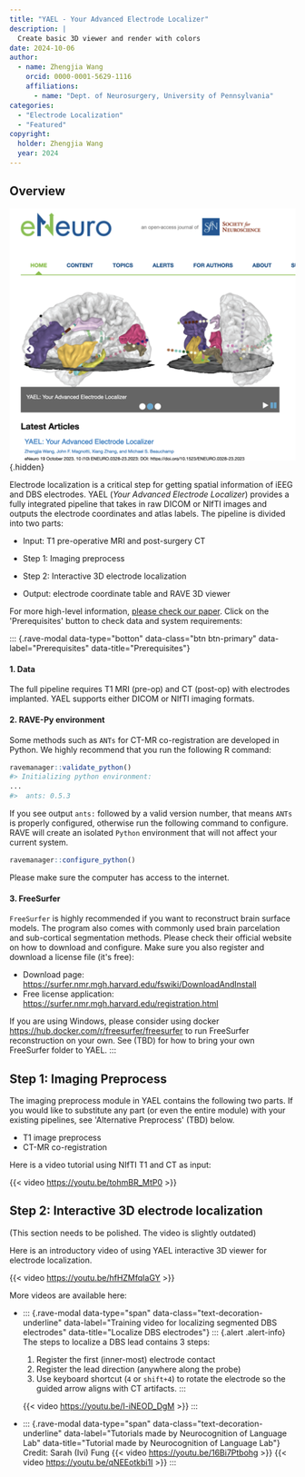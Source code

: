 ```yaml
---
title: "YAEL - Your Advanced Electrode Localizer"
description: |
  Create basic 3D viewer and render with colors
date: 2024-10-06
author: 
  - name: Zhengjia Wang
    orcid: 0000-0001-5629-1116
    affiliations: 
      - name: "Dept. of Neurosurgery, University of Pennsylvania"
categories:
  - "Electrode Localization"
  - "Featured"
copyright: 
  holder: Zhengjia Wang
  year: 2024
---
```


## Overview

![](yael.png){.hidden}

Electrode localization is a critical step for getting spatial information of iEEG and DBS electrodes. YAEL (*Your Advanced Electrode Localizer*) provides a fully integrated pipeline that takes in raw DICOM or NIfTI images and outputs the electrode coordinates and atlas labels. The pipeline is divided into two parts:

-   Input: T1 pre-operative MRI and post-surgery CT

-   Step 1: Imaging preprocess

-   Step 2: Interactive 3D electrode localization

-   Output: electrode coordinate table and RAVE 3D viewer

For more high-level information, [please check our paper](https://doi.org/10.1523/ENEURO.0328-23.2023). Click on the 'Prerequisites' button to check data and system requirements:

::: {.rave-modal data-type="botton" data-class="btn btn-primary" data-label="Prerequisites" data-title="Prerequisites"}
#### 1. Data

The full pipeline requires T1 MRI (pre-op) and CT (post-op) with electrodes implanted. YAEL supports either DICOM or NIfTI imaging formats.

#### 2. RAVE-Py environment

Some methods such as `ANTs` for CT-MR co-registration are developed in Python. We highly recommend that you run the following R command:

``` r
ravemanager::validate_python()
#> Initializing python environment: 
...
#>  ants: 0.5.3
```

If you see output `ants:` followed by a valid version number, that means `ANTs` is properly configured, otherwise run the following command to configure. RAVE will create an isolated `Python` environment that will not affect your current system.

``` r
ravemanager::configure_python()
```

Please make sure the computer has access to the internet.

#### 3. FreeSurfer

`FreeSurfer` is highly recommended if you want to reconstruct brain surface models. The program also comes with commonly used brain parcelation and sub-cortical segmentation methods. Please check their official website on how to download and configure. Make sure you also register and download a license file (it's free):

-   Download page: <https://surfer.nmr.mgh.harvard.edu/fswiki/DownloadAndInstall>
-   Free license application: <https://surfer.nmr.mgh.harvard.edu/registration.html>

If you are using Windows, please consider using docker <https://hub.docker.com/r/freesurfer/freesurfer> to run FreeSurfer reconstruction on your own. See (TBD) for how to bring your own FreeSurfer folder to YAEL.
:::

## Step 1: Imaging Preprocess

The imaging preprocess module in YAEL contains the following two parts. If you would like to substitute any part (or even the entire module) with your existing pipelines, see 'Alternative Preprocess' (TBD) below.

-   T1 image preprocess
-   CT-MR co-registration

Here is a video tutorial using NIfTI T1 and CT as input:

{{< video https://youtu.be/tohmBR_MtP0 >}}

<!--  DICOM images -->

<!-- To start, go to the RAVE 'raw directory' (the default location is under the home directory > `rave_data` > `raw_dir`), create a subject folder named by the subject code.  -->

<!-- {.alert .alert-info role="info"} -->

<!-- The default RAVE 'raw directory' is under the user home directory > `rave_data` > `raw_dir`. You can always use R command `raveio::raveio_getopt("raw_data_dir")` to obtain the full path to the raw directory. -->

<!-- When a patient is being enrolled to an experiment, normally this patient will be given a code to avoid their personal information being exposed to the public. For example, a patient is given a subject code `"DBNLP001"`. To create the preprocessing folder for this subject,  -->

<!-- to create a subject code `` -->

<!-- to create a subject with code `DBNLP001` under the default settings, the following file path should be created: -->

<!-- ``` -->

<!-- ~/rave_data/raw_dir/DBNLP001 -->

<!-- ``` -->

<!-- -->

## Step 2: Interactive 3D electrode localization

(This section needs to be polished. The video is slightly outdated)

Here is an introductory video of using YAEL interactive 3D viewer for electrode localization.

{{< video https://youtu.be/hfHZMfqIaGY >}}

More videos are available here:

-   ::: {.rave-modal data-type="span" data-class="text-decoration-underline" data-label="Training video for localizing segmented DBS electrodes" data-title="Localize DBS electrodes"}
    ::: {.alert .alert-info}
    The steps to localize a DBS lead contains 3 steps:

    1.  Register the first (inner-most) electrode contact
    2.  Register the lead direction (anywhere along the probe)
    3.  Use keyboard shortcut (`4` or `shift+4`) to rotate the electrode so the guided arrow aligns with CT artifacts.
    :::

    {{< video https://youtu.be/I-iNEOD_DgM >}}
    :::

-   ::: {.rave-modal data-type="span" data-class="text-decoration-underline" data-label="Tutorials made by Neurocognition of Language Lab" data-title="Tutorial made by Neurocognition of Language Lab"}
    Credit: Sarah (Ivi) Fung
    {{< video https://youtu.be/16Bi7Ptbohg >}} {{< video https://youtu.be/qNEEotkbi1I >}} 
    :::
